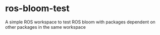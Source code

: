 # ros-bloom-test
A simple ROS workspace to test ROS bloom with packages dependent on other packages in the same workspace
